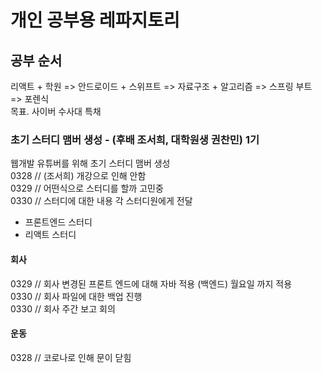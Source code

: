 # 개인 공부용 레파지토리

## 공부 순서
리액트 + 학원 => 안드로이드 + 스위프트 => 자료구조 + 알고리즘 => 스프링 부트 => 포렌식<br>
목표. 사이버 수사대 특채

### 초기 스터디 맴버 생성 - (후배 조서희, 대학원생 권찬민) 1기
웹개발 유튜버를 위해 초기 스터디 맴버 생성<br>
0328 // (조서희) 개강으로 인해 안함<br>
0329 // 어떤식으로 스터디를 할까 고민중<br>
0330 // 스터디에 대한 내용 각 스터디원에게 전달

- 프론트엔드 스터디 
- 리액트 스터디 

#### 회사
0329 // 회사 변경된 프론트 엔드에 대해 자바 적용 (백엔드) 월요일 까지 적용 <br>
0330 // 회사 파일에 대한 백업 진행 <br>
0330 // 회사 주간 보고 회의 <br>



#### 운동
0328 // 코로나로 인해 문이 닫힘
